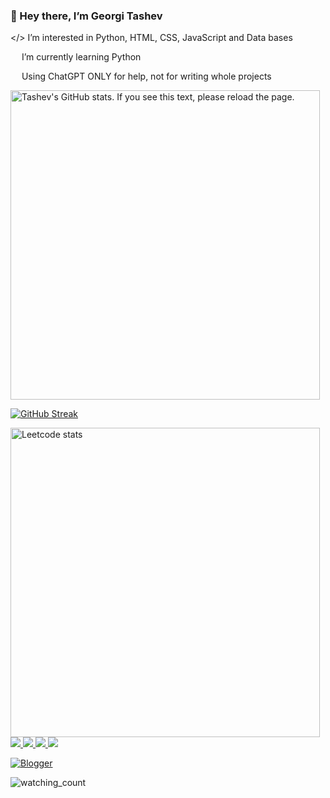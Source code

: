 ### :wave: Hey there, I’m Georgi Tashev

</> I’m interested in Python, HTML, CSS, JavaScript and Data bases


<img src="https://www.shareicon.net/data/256x256/2016/07/16/634601_python_512x512.png" width="14" /> I’m currently learning Python

<img src="https://digitalscholar.in/wp-content/uploads/2023/03/chatgpt-logo.png" width="14" /> Using ChatGPT ONLY for help, not for writing whole projects

<img alt="Tashev's GitHub stats. If you see this text, please reload the page." src="https://github-readme-stats-xaoccc.vercel.app/api?username=xaoccc&theme=dark&hide_border=true" width="495px"/>  

[![GitHub Streak](http://github-readme-streak-stats.herokuapp.com?user=xaoccc&theme=dark&hide_border=true)](https://git.io/streak-stats)  

<img alt="Leetcode stats" src="https://leetcode-stats-six.vercel.app/api?username=xaocccc&theme=dark" width="495px"/>  

<a href="https://www.linkedin.com/in/george-tashev-3aab33a/">
  <img src="https://img.shields.io/badge/linkedin-%230077B5.svg?style=for-the-badge&logo=linkedin&logoColor=white">
</a>
<a href="https://www.facebook.com/baipesho666">
  <img src="https://img.shields.io/badge/Facebook-%231877F2.svg?style=for-the-badge&logo=Facebook&logoColor=white">
</a>
<a href="mailto:xaocccc@gmail.com">
  <img src="https://img.shields.io/badge/Gmail-D14836?style=for-the-badge&logo=gmail&logoColor=white">
</a>
<a href="https://discordapp.com/users/tashev_undead#3003">
  <img src="https://img.shields.io/badge/Discord-%235865F2.svg?style=for-the-badge&logo=discord&logoColor=white">
</a>

<a href="https://tashev83.blogspot.com/">  
  
![Blogger](https://img.shields.io/badge/Blogger-FF5722?style=for-the-badge&logo=blogger&logoColor=white)
  
</a>

<img src="https://komarev.com/ghpvc/?username=xaoccc&color=brightgreen" alt="watching_count" />


<!---
https://api.codetabs.com/v1/loc/?github=xaoccc/python
xaoccc/xaoccc is a ✨ special ✨ repository because its `README.md` (this file) appears on your GitHub profile.
You can click the Preview link to take a look at your changes.
--->
